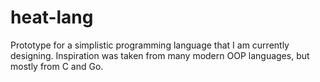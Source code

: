 # heat-lang
Prototype for a simplistic programming language that I am currently designing. Inspiration was taken from many modern OOP languages, but mostly from C and Go.
